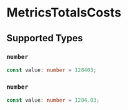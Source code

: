 # MetricsTotalsCosts


## Supported Types

### `number`

```typescript
const value: number = 128403;
```

### `number`

```typescript
const value: number = 1284.03;
```

